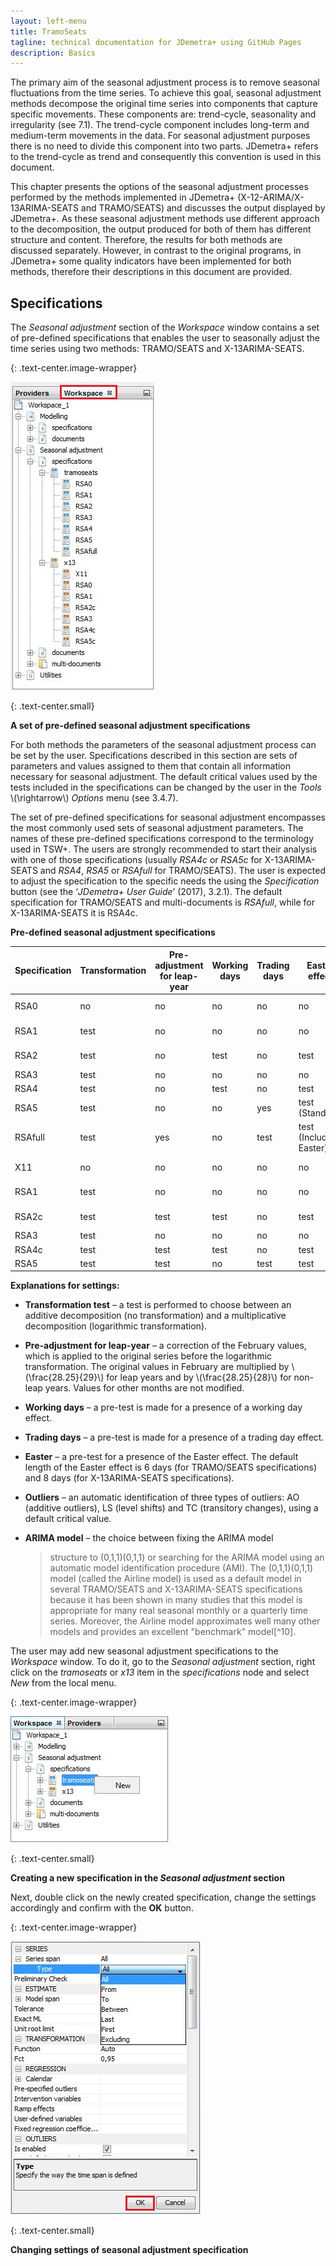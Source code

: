 ```yaml
---
layout: left-menu
title: TramoSeats
tagline: technical documentation for JDemetra+ using GitHub Pages
description: Basics
---
```


The primary aim of the seasonal adjustment process is to remove seasonal
fluctuations from the time series. To achieve this goal, seasonal
adjustment methods decompose the original time series into components
that capture specific movements. These components are: trend-cycle,
seasonality and irregularity (see 7.1). The trend-cycle component
includes long-term and medium-term movements in the data. For seasonal
adjustment purposes there is no need to divide this component into two
parts. JDemetra+ refers to the trend-cycle as trend and consequently
this convention is used in this document.

This chapter presents the options of the seasonal adjustment processes
performed by the methods implemented in JDemetra+
(X-12-ARIMA/X-13ARIMA-SEATS and TRAMO/SEATS) and discusses the output
displayed by JDemetra+. As these seasonal adjustment methods use
different approach to the decomposition, the output produced for both of
them has different structure and content. Therefore, the results for
both methods are discussed separately. However, in contrast to the
original programs, in JDemetra+ some quality indicators have been
implemented for both methods, therefore their descriptions in this
document are provided.

Specifications
--------------

The *Seasonal adjustment* section of the *Workspace* window contains a
set of pre-defined specifications that enables the user to seasonally
adjust the time series using two methods: TRAMO/SEATS and
X-13ARIMA-SEATS.

{: .text-center.image-wrapper}

![Text](/assets/img/reference-manual/manual/RM_C_pic19.jpg)

{: .text-center.small}

**A set of pre-defined seasonal adjustment specifications**

For both methods the parameters of the seasonal adjustment process can
be set by the user. Specifications described in this section are sets of
parameters and values assigned to them that contain all information
necessary for seasonal adjustment. The default critical values used by
the tests included in the specifications can be changed by the user in
the *Tools* \\(\rightarrow\\) *Options* menu (see 3.4.7).

The set of pre-defined specifications for seasonal adjustment
encompasses the most commonly used sets of seasonal adjustment
parameters. The names of these pre-defined specifications correspond to
the terminology used in TSW+. The users are strongly recommended to
start their analysis with one of those specifications (usually *RSA4c*
or *RSA5c* for X-13ARIMA-SEATS and *RSA4*, *RSA5* or *RSAfull* for
TRAMO/SEATS). The user is expected to adjust the specification to the
specific needs the using the *Specification* button (see the ‘*JDemetra+
User Guide*’ (2017), 3.2.1). The default specification for TRAMO/SEATS
and multi-documents is *RSAfull*, while for X-13ARIMA-SEATS it is RSA4c.

**Pre-defined seasonal adjustment specifications**

<table class="table table-style">
<thead>
<tr class="header">
<th><strong>Specification</strong></th>
<th><strong>Transformation</strong></th>
<th><strong>Pre-adjustment <br/> for leap-year</strong></th>
<th><strong>Working days</strong></th>
<th><strong>Trading days</strong></th>
<th><strong>Easter effect</strong></th>
<th><strong>Outliers</strong></th>
<th><strong>ARIMA model</strong></th>
</tr>
</thead>
<tbody>
<tr class="odd">
<td>RSA0</td>
<td>no</td>
<td>no</td>
<td>no</td>
<td>no</td>
<td>no</td>
<td>no</td>
<td>(0,1,1)(0,1,1)</td>
</tr>
<tr class="even">
<td>RSA1</td>
<td>test</td>
<td>no</td>
<td>no</td>
<td>no</td>
<td>no</td>
<td>test</td>
<td>(0,1,1)(0,1,1)</td>
</tr>
<tr class="odd">
<td>RSA2</td>
<td>test</td>
<td>no</td>
<td>test</td>
<td>no</td>
<td>test</td>
<td>test</td>
<td>(0,1,1)(0,1,1)</td>
</tr>
<tr class="even">
<td>RSA3</td>
<td>test</td>
<td>no</td>
<td>no</td>
<td>no</td>
<td>no</td>
<td>test</td>
<td>AMI</td>
</tr>
<tr class="odd">
<td>RSA4</td>
<td>test</td>
<td>no</td>
<td>test</td>
<td>no</td>
<td>test</td>
<td>test</td>
<td>AMI</td>
</tr>
<tr class="even">
<td>RSA5</td>
<td>test</td>
<td>no</td>
<td>no</td>
<td>yes</td>
<td>test (Standard)</td>
<td>test</td>
<td>AMI</td>
</tr>
<tr class="odd">
<td>RSAfull</td>
<td>test</td>
<td>yes</td>
<td>no</td>
<td>test</td>
<td>test (Include Easter)</td>
<td>test</td>
<td>AMI</td>
</tr>
<tr class="even">
<td>X11</td>
<td>no</td>
<td>no</td>
<td>no</td>
<td>no</td>
<td>no</td>
<td>no</td>
<td>(0,1,1)(0,1,1)</td>
</tr>
<tr class="odd">
<td>RSA1</td>
<td>test</td>
<td>no</td>
<td>no</td>
<td>no</td>
<td>no</td>
<td>test</td>
<td>(0,1,1)(0,1,1)</td>
</tr>
<tr class="even">
<td>RSA2c</td>
<td>test</td>
<td>test</td>
<td>test</td>
<td>no</td>
<td>test</td>
<td>test</td>
<td>(0,1,1)(0,1,1)</td>
</tr>
<tr class="odd">
<td>RSA3</td>
<td>test</td>
<td>no</td>
<td>no</td>
<td>no</td>
<td>no</td>
<td>test</td>
<td>AMI</td>
</tr>
<tr class="even">
<td>RSA4c</td>
<td>test</td>
<td>test</td>
<td>test</td>
<td>no</td>
<td>test</td>
<td>test</td>
<td>AMI</td>
</tr>
<tr class="odd">
<td>RSA5</td>
<td>test</td>
<td>test</td>
<td>no</td>
<td>test</td>
<td>test</td>
<td>test</td>
<td>AMI</td>
</tr>
</tbody>
</table>

**Explanations for settings:**

-   **Transformation test** – a test is performed to choose between an
    additive decomposition (no transformation) and a multiplicative
    decomposition (logarithmic transformation).

-   **Pre-adjustment for leap-year** – a correction of the February
    values, which is applied to the original series before the
    logarithmic transformation. The original values in February are
    multiplied by \\(\frac{28.25}{29}\\) for leap years and by
    \\(\frac{28.25}{28}\\) for non-leap years. Values for other months
    are not modified.

-   **Working days** – a pre-test is made for a presence of a working
    day effect.

-   **Trading days** – a pre-test is made for a presence of a trading
    day effect.

-   **Easter** – a pre-test for a presence of the Easter effect. The
    default length of the Easter effect is 6 days (for TRAMO/SEATS
    specifications) and 8 days (for X-13ARIMA-SEATS specifications).

-   **Outliers** – an automatic identification of three types of
    outliers: AO (additive outliers), LS (level shifts) and TC
    (transitory changes), using a default critical value.

-   **ARIMA model** – the choice between fixing the ARIMA model
    > structure to (0,1,1)(0,1,1) or searching for the ARIMA model using
    > an automatic model identification procedure (AMI). The
    > (0,1,1)(0,1,1) model (called the Airline model) is used as a
    > default model in several TRAMO/SEATS and X-13ARIMA-SEATS
    > specifications because it has been shown in many studies that this
    > model is appropriate for many real seasonal monthly or a quarterly
    > time series. Moreover, the Airline model approximates well many
    > other models and provides an excellent "benchmark" model[^10].

The user may add new seasonal adjustment specifications to the
*Workspace* window. To do it, go to the *Seasonal adjustment* section,
right click on the *tramoseats* or *x13* item in the *specifications*
node and select *New* from the local menu.

{: .text-center.image-wrapper}

![Text](/assets/img/reference-manual/manual/RM_C_pic20.jpg)

{: .text-center.small}

**Creating a new specification in the *Seasonal adjustment* section**

Next, double click on the newly created specification, change the
settings accordingly and confirm with the **OK** button.


{: .text-center.image-wrapper}

![Text](/assets/img/reference-manual/manual/RM_C_pic21.jpg)

{: .text-center.small}

**Changing settings of seasonal adjustment specification**
